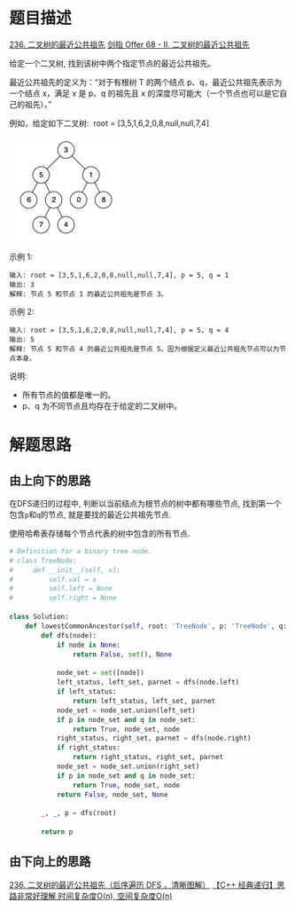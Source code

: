 # 题目描述

[236. 二叉树的最近公共祖先](https://leetcode-cn.com/problems/lowest-common-ancestor-of-a-binary-tree/)
[剑指 Offer 68 - II. 二叉树的最近公共祖先](https://leetcode-cn.com/problems/er-cha-shu-de-zui-jin-gong-gong-zu-xian-lcof/)

给定一个二叉树, 找到该树中两个指定节点的最近公共祖先。

最近公共祖先的定义为：“对于有根树 T 的两个结点 p、q，最近公共祖先表示为一个结点 x，满足 x 是 p、q 的祖先且 x 的深度尽可能大（一个节点也可以是它自己的祖先）。”

例如，给定如下二叉树:  root = [3,5,1,6,2,0,8,null,null,7,4]

![](/Algorithm/imgs/binarytree.png)

示例 1:
```
输入: root = [3,5,1,6,2,0,8,null,null,7,4], p = 5, q = 1
输出: 3
解释: 节点 5 和节点 1 的最近公共祖先是节点 3。
```

示例 2:
```
输入: root = [3,5,1,6,2,0,8,null,null,7,4], p = 5, q = 4
输出: 5
解释: 节点 5 和节点 4 的最近公共祖先是节点 5。因为根据定义最近公共祖先节点可以为节点本身。
```

说明:

- 所有节点的值都是唯一的。
- p、q 为不同节点且均存在于给定的二叉树中。

# 解题思路

## 由上向下的思路

在DFS递归的过程中, 判断以当前结点为根节点的树中都有哪些节点, 找到第一个包含`p`和`q`的节点, 就是要找的最近公共祖先节点.

使用哈希表存储每个节点代表的树中包含的所有节点.

```python
# Definition for a binary tree node.
# class TreeNode:
#     def __init__(self, x):
#         self.val = x
#         self.left = None
#         self.right = None

class Solution:
    def lowestCommonAncestor(self, root: 'TreeNode', p: 'TreeNode', q: 'TreeNode') -> 'TreeNode':
        def dfs(node):
            if node is None:
                return False, set(), None

            node_set = set([node])
            left_status, left_set, parnet = dfs(node.left)
            if left_status:
                return left_status, left_set, parnet
            node_set = node_set.union(left_set)
            if p in node_set and q in node_set:
                return True, node_set, node
            right_status, right_set, parnet = dfs(node.right)
            if right_status:
                return right_status, right_set, parnet
            node_set = node_set.union(right_set)
            if p in node_set and q in node_set:
                return True, node_set, node
            return False, node_set, None

        _, _, p = dfs(root)

        return p
```

## 由下向上的思路

[236. 二叉树的最近公共祖先（后序遍历 DFS ，清晰图解）](https://leetcode-cn.com/problems/lowest-common-ancestor-of-a-binary-tree/solution/236-er-cha-shu-de-zui-jin-gong-gong-zu-xian-hou-xu/)
[【C++ 经典递归】思路非常好理解 时间复杂度O(n), 空间复杂度O(n)](https://leetcode-cn.com/problems/lowest-common-ancestor-of-a-binary-tree/solution/c-jing-dian-di-gui-si-lu-fei-chang-hao-li-jie-shi-/)
